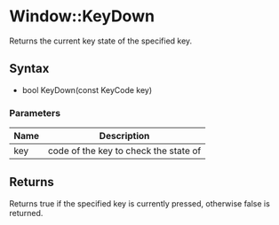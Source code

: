 # Window::KeyDown #
Returns the current key state of the specified key.

## Syntax ##
- bool KeyDown(const KeyCode key)

### Parameters ###
| Name | Description |
|---|---|
| key | code of the key to check the state of |

## Returns ##
Returns true if the specified key is currently pressed, otherwise false is returned.
